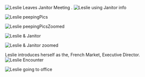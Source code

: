 ![Leslie Leaves Janitor Meeting](/storage/emulated/0/DCIM/Camera/IMG_20200908_115243991~2.jpg)
.
![Leslie using Janitor info](/storage/emulated/0/DCIM/Camera/IMG_20200908_115245925~2.jpg)
 
![Leslie peepingPics](/storage/emulated/0/DCIM/Camera/IMG_20200908_115321371_HDR.jpg)

![Leslie peepingPicsZoomed](/storage/emulated/0/DCIM/Camera/IMG_20200908_115321371_HDR~2.jpg)

![Leslie & Janitor](/storage/emulated/0/DCIM/Camera/IMG_20200908_115515517~2.jpg)

![Leslie & Janitor zoomed](/storage/emulated/0/DCIM/Camera/IMG_20200908_115515517~3.jpg)

Leslie introduces herself as the, French Market, Executive Director.
![Leslie Encounter](/storage/emulated/0/DCIM/Camera/IMG_20200908_115515517~4.jpg)

![Leslie going to office](/storage/emulated/0/DCIM/Camera/IMG_20200908_115456645_HDR~2.jpg)
